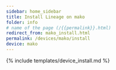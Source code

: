 ```yaml
---
sidebar: home_sidebar
title: Install Lineage on mako
folder: info
# name of the page (/{{permalink}}.html)
redirect_from: mako_install.html
permalink: /devices/mako/install
device: mako
---
```

{% include templates/device_install.md %}
